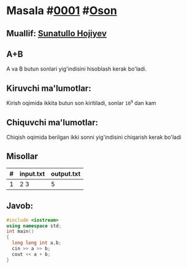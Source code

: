 <h1>Masala #<a href="https://robocontest.uz/tasks/0001">0001</a> #<a href="https://robocontest.uz/tasks?category=1">Oson</a></h1>
<h2> Muallif: <a href="https://robocontest.uz/profile/sunnat">Sunatullo Hojiyev</a></h2>
<h2>A+B</h2>
<p>
	A va B butun sonlari yig'indisini hisoblash kerak bo'ladi.
</p>
<h2>Kiruvchi ma'lumotlar:</h2>
<p>
	Kirish oqimida ikkita butun son kiritiladi, sonlar <code>10<sup>9</sup></code> dan kam
</p>
<h2>Chiquvchi ma'lumotlar:</h2>
<p>
	Chiqish oqimida berilgan ikki sonni yig'indisini chiqarish kerak bo'ladi
</p>
<h2>Misollar</h2>
<table>
  <thead>
  	<tr>
		<th>#</th>
		<th>input.txt</th>
		<th>output.txt</th>
  	</tr>
  </thead>
  <tbody>
  	<tr>
		  <td>1</td>
		<td>2 3</td>
		<td>5</td>
	</tr>
  </tbody>
</table>
<h2>Javob:</h2

######
```cpp
#include <iostream>
using namespace std;
int main()
{
  long long int a,b;
  cin >> a >> b;
  cout << a + b;
}
```
